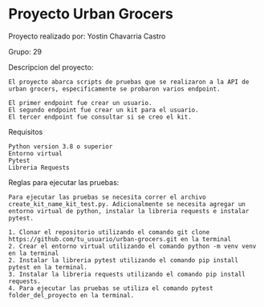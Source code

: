 # Proyecto Urban Grocers 

Proyecto realizado por: Yostin Chavarria Castro

Grupo: 29

Descripcion del proyecto:

    El proyecto abarca scripts de pruebas que se realizaron a la API de urban grocers, especificamente se probaron varios endpoint.

    El primer endpoint fue crear un usuario.
    El segundo endpoint fue crear un kit para el usuario.
    El tercer endpoint fue consultar si se creo el kit.

Requisitos 

    Python version 3.8 o superior
    Entorno virtual
    Pytest
    Libreria Requests

Reglas para ejecutar las pruebas:

    Para ejecutar las pruebas se necesita correr el archivo create_kit_name_kit_test.py. Adicionalmente se necesita agregar un entorno virtual de python, instalar la libreria requests e instalar pytest.

    1. Clonar el repositorio utilizando el comando git clone https://github.com/tu_usuario/urban-grocers.git en la terminal
    2. Crear el entorno virtual utilizando el comando python -m venv venv en la terminal
    2. Instalar la libreria pytest utilizando el comando pip install pytest en la terminal.
    3. Instalar la libreria requests utilizando el comando pip install requests.
    4. Para ejecutar las pruebas se utiliza el comando pytest folder_del_proyecto en la terminal.